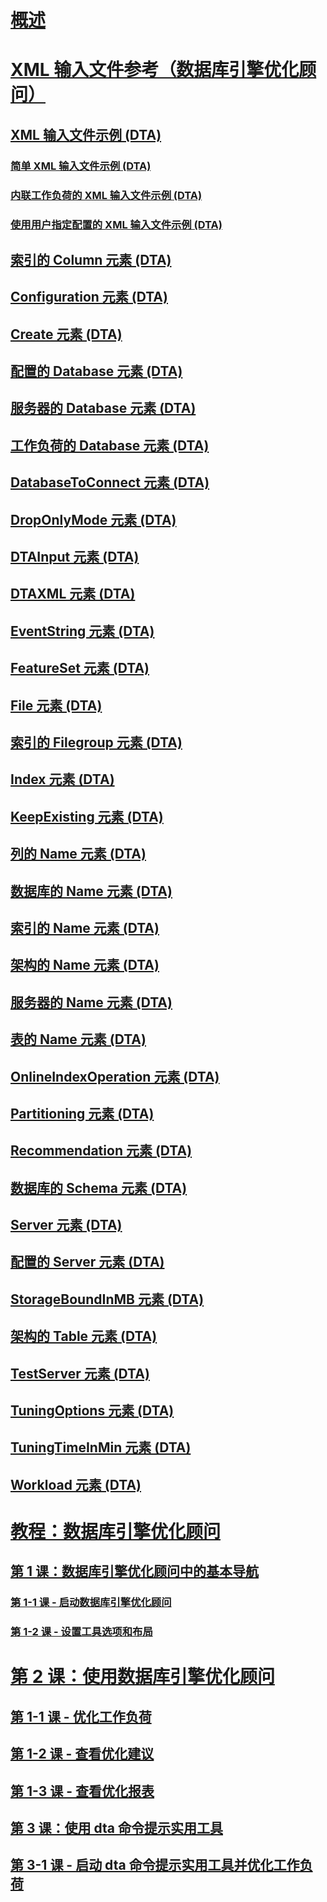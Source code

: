 # [概述](dta-utility.md)  
# [XML 输入文件参考（数据库引擎优化顾问）](xml-input-file-reference-database-engine-tuning-advisor.md)  
## [XML 输入文件示例 (DTA)](xml-input-file-samples-dta.md)  
### [简单 XML 输入文件示例 (DTA)](simple-xml-input-file-sample-dta.md)  
### [内联工作负荷的 XML 输入文件示例 (DTA)](xml-input-file-sample-with-inline-workload-dta.md)  
### [使用用户指定配置的 XML 输入文件示例 (DTA)](xml-input-file-sample-with-user-specified-configuration-dta.md)  
## [索引的 Column 元素 (DTA)](column-element-for-index-dta.md)  
## [Configuration 元素 (DTA)](configuration-element-dta.md)  
## [Create 元素 (DTA)](create-element-dta.md)  
## [配置的 Database 元素 (DTA)](database-element-for-configuration-dta.md)  
## [服务器的 Database 元素 (DTA)](database-element-for-server-dta.md)  
## [工作负荷的 Database 元素 (DTA)](database-element-for-workload-dta.md)  
## [DatabaseToConnect 元素 (DTA)](databasetoconnect-element-dta.md)  
## [DropOnlyMode 元素 (DTA)](droponlymode-element-dta.md)  
## [DTAInput 元素 (DTA)](dtainput-element-dta.md)  
## [DTAXML 元素 (DTA)](dtaxml-element-dta.md)  
## [EventString 元素 (DTA)](eventstring-element-dta.md)  
## [FeatureSet 元素 (DTA)](featureset-element-dta.md)  
## [File 元素 (DTA)](file-element-dta.md)  
## [索引的 Filegroup 元素 (DTA)](filegroup-element-for-index-dta.md)  
## [Index 元素 (DTA)](index-element-dta.md)  
## [KeepExisting 元素 (DTA)](keepexisting-element-dta.md)  
## [列的 Name 元素 (DTA)](name-element-for-column-dta.md)  
## [数据库的 Name 元素 (DTA)](name-element-for-database-dta.md)  
## [索引的 Name 元素 (DTA)](name-element-for-index-dta.md)  
## [架构的 Name 元素 (DTA)](name-element-for-schema-dta.md)  
## [服务器的 Name 元素 (DTA)](name-element-for-server-dta.md)  
## [表的 Name 元素 (DTA)](name-element-for-table-dta.md)  
## [OnlineIndexOperation 元素 (DTA)](onlineindexoperation-element-dta.md)  
## [Partitioning 元素 (DTA)](partitioning-element-dta.md)  
## [Recommendation 元素 (DTA)](recommendation-element-dta.md)  
## [数据库的 Schema 元素 (DTA)](schema-element-for-database-dta.md)  
## [Server 元素 (DTA)](server-element-dta.md)  
## [配置的 Server 元素 (DTA)](server-element-for-configuration-dta.md)  
## [StorageBoundInMB 元素 (DTA)](storageboundinmb-element-dta.md)  
## [架构的 Table 元素 (DTA)](table-element-for-schema-dta.md)  
## [TestServer 元素 (DTA)](testserver-element-dta.md)  
## [TuningOptions 元素 (DTA)](tuningoptions-element-dta.md)  
## [TuningTimeInMin 元素 (DTA)](tuningtimeinmin-element-dta.md)  
## [Workload 元素 (DTA)](workload-element-dta.md)  

# [教程：数据库引擎优化顾问](tutorial-database-engine-tuning-advisor.md)  

## [第 1 课：数据库引擎优化顾问中的基本导航](lesson-1-basic-navigation-in-database-engine-tuning-advisor.md)
### [第 1-1 课 - 启动数据库引擎优化顾问](lesson-1-1-launching-database-engine-tuning-advisor.md)
### [第 1-2 课 - 设置工具选项和布局](lesson-1-2-setting-tool-options-and-layout.md)  

# [第 2 课：使用数据库引擎优化顾问](lesson-2-using-database-engine-tuning-advisor.md)  
## [第 1-1 课 - 优化工作负荷](lesson-1-1-tuning-a-workload.md)  
## [第 1-2 课 - 查看优化建议](lesson-1-2-viewing-tuning-recommendations.md)  
## [第 1-3 课 - 查看优化报表](lesson-1-3-viewing-tuning-reports.md)  

## [第 3 课：使用 dta 命令提示实用工具](lesson-3-using-the-dta-command-prompt-utility.md)  
## [第 3-1 课 - 启动 dta 命令提示实用工具并优化工作负荷](lesson-3-1-starting-the-dta-command-prompt-utility-and-tuning-a-workload.md)  



